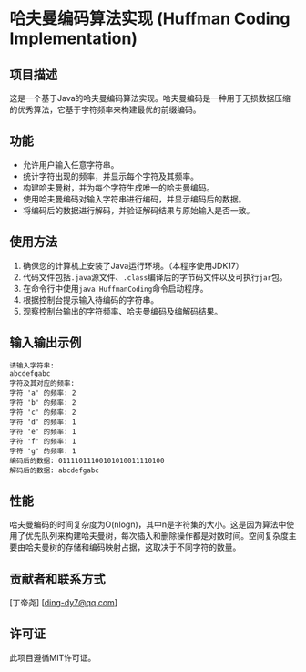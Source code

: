 # 哈夫曼编码算法实现 (Huffman Coding Implementation)

## 项目描述

这是一个基于Java的哈夫曼编码算法实现。哈夫曼编码是一种用于无损数据压缩的优秀算法，它基于字符频率来构建最优的前缀编码。

## 功能

- 允许用户输入任意字符串。
- 统计字符出现的频率，并显示每个字符及其频率。
- 构建哈夫曼树，并为每个字符生成唯一的哈夫曼编码。
- 使用哈夫曼编码对输入字符串进行编码，并显示编码后的数据。
- 将编码后的数据进行解码，并验证解码结果与原始输入是否一致。

## 使用方法

1. 确保您的计算机上安装了Java运行环境。（本程序使用JDK17）
2. 代码文件包括`.java`源文件、`.class`编译后的字节码文件以及可执行`jar`包。
3. 在命令行中使用`java HuffmanCoding`命令启动程序。
4. 根据控制台提示输入待编码的字符串。
5. 观察控制台输出的字符频率、哈夫曼编码及编解码结果。

## 输入输出示例

```
请输入字符串:
abcdefgabc
字符及其对应的频率:
字符 'a' 的频率: 2
字符 'b' 的频率: 2
字符 'c' 的频率: 2
字符 'd' 的频率: 1
字符 'e' 的频率: 1
字符 'f' 的频率: 1
字符 'g' 的频率: 1
编码后的数据: 01111011100101010011110100
解码后的数据: abcdefgabc
```

## 性能

哈夫曼编码的时间复杂度为O(nlogn)，其中n是字符集的大小。这是因为算法中使用了优先队列来构建哈夫曼树，每次插入和删除操作都是对数时间。空间复杂度主要由哈夫曼树的存储和编码映射占据，这取决于不同字符的数量。

## 贡献者和联系方式

[丁帝尧] [[ding-dy7@qq.com](mailto:ding-dy7@qq.com)]

## 许可证

此项目遵循MIT许可证。